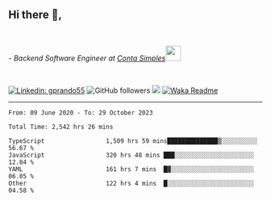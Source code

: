 <h2>Hi there  👋,</h2> </br>

<p><em>- Backend Software Engineer at <a href="https://contasimples.com">Conta Simples</a><img src="https://media.giphy.com/media/WUlplcMpOCEmTGBtBW/giphy.gif" width="30"> 
</em></p></br>


[![Linkedin: gprando55](https://img.shields.io/badge/-gprando55-blue?style=flat-square&logo=Linkedin&logoColor=white&link=https://www.linkedin.com/in/prandogabriel/)](https://www.linkedin.com/in/prandogabriel)
![GitHub followers](https://img.shields.io/github/followers/prandogabriel?label=Follow&style=social)
![](https://visitor-badge.glitch.me/badge?page_id=prandogabriel.prandogabriel)
[![Waka Readme](https://github.com/prandogabriel/prandogabriel/actions/workflows/update-stats.yml.yml/badge.svg)](https://github.com/prandogabriel/prandogabriel/actions/workflows/update-stats.yml.yml)

---

<!--START_SECTION:waka-->

```golang
From: 09 June 2020 - To: 29 October 2023

Total Time: 2,542 hrs 26 mins

TypeScript                 1,509 hrs 59 mins██████████████▒░░░░░░░░░░   56.67 %
JavaScript                 320 hrs 48 mins ███░░░░░░░░░░░░░░░░░░░░░░   12.04 %
YAML                       161 hrs 7 mins  █▓░░░░░░░░░░░░░░░░░░░░░░░   06.05 %
Other                      122 hrs 4 mins  █░░░░░░░░░░░░░░░░░░░░░░░░   04.58 %
```

<!--END_SECTION:waka-->

